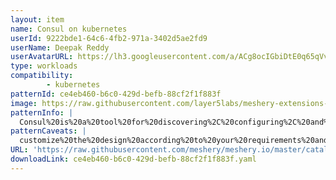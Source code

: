 ```yaml
---
layout: item
name: Consul on kubernetes
userId: 9222bde1-64c6-4fb2-971a-3402d5ae2fd9
userName: Deepak Reddy
userAvatarURL: https://lh3.googleusercontent.com/a/ACg8ocIGbiDtE0q65qVvAUdzHw8Qky81rM0kSAknIqbgysfDCw=s96-c
type: workloads
compatibility: 
        - kubernetes
patternId: ce4eb460-b6c0-429d-befb-88cf2f1f883f
image: https://raw.githubusercontent.com/layer5labs/meshery-extensions-packages/master/action-assets/design-assets/ce4eb460-b6c0-429d-befb-88cf2f1f883f-light.png,https://raw.githubusercontent.com/layer5labs/meshery-extensions-packages/master/action-assets/design-assets/ce4eb460-b6c0-429d-befb-88cf2f1f883f-dark.png
patternInfo: |
  Consul%20is%20a%20tool%20for%20discovering%2C%20configuring%2C%20and%20managing%20services%20in%20distributed%20systems.%20It%20provides%20features%20like%20service%20discovery%2C%20health%20checking%2C%20key-value%20storage%2C%20and%20distributed%20coordination.%0A%0AIn%20Kubernetes%2C%20Consul%20can%20be%20useful%20in%20several%20ways%3A%0A%0A1.%20Service%20Discovery%3A%20Kubernetes%20already%20has%20built-in%20service%20discovery%20through%20DNS%20and%20environment%20variables.%20However%2C%20Consul%20provides%20more%20advanced%20features%20such%20as%20service%20registration%2C%20DNS-based%20service%20discovery%2C%20and%20health%20checking.%20This%20can%20be%20particularly%20useful%20if%20you%20have%20services%20deployed%20both%20within%20and%20outside%20of%20Kubernetes%2C%20as%20Consul%20can%20provide%20a%20unified%20service%20discovery%20mechanism%20across%20your%20entire%20infrastructure.%0A%0A2.%20Configuration%20Management%3A%20Consul%20includes%20a%20key-value%20store%20that%20can%20be%20used%20to%20store%20configuration%20data.%20This%20can%20be%20used%20to%20configure%20applications%20dynamically%20at%20runtime%2C%20allowing%20for%20more%20flexible%20and%20dynamic%20deployments.%0A%0A3.%20Health%20Checking%20Consul%20can%20perform%20health%20checks%20on%20services%20to%20ensure%20they%20are%20functioning%20correctly.%20If%20a%20service%20fails%20its%20health%20check%2C%20Consul%20can%20automatically%20remove%20it%20from%20the%20pool%20of%20available%20instances%2C%20preventing%20traffic%20from%20being%20routed%20to%20it%20until%20it%20recovers.%0A%0A4.%20Service%20Mesh%3A%20Consul%20can%20also%20be%20used%20as%20a%20service%20mesh%20in%20Kubernetes%2C%20providing%20features%20like%20traffic%20splitting%2C%20encryption%2C%20and%20observability.%20This%20can%20help%20you%20to%20manage%20communication%20between%20services%20within%20your%20Kubernetes%20cluster%20more%20effectively.%0A%0AOverall%2C%20Consul%20can%20complement%20Kubernetes%20by%20providing%20additional%20features%20and%20capabilities%20for%20managing%20services%20in%20distributed%20systems.%20It%20can%20help%20to%20simplify%20and%20streamline%20the%20management%20of%20complex%20microservices%20architectures%2C%20providing%20greater%20visibility%2C%20resilience%2C%20and%20flexibility.
patternCaveats: |
  customize%20the%20design%20according%20to%20your%20requirements%20and%20the%20image%20is%20pulled%20from%20docker%20hub
URL: 'https://raw.githubusercontent.com/meshery/meshery.io/master/catalog/ce4eb460-b6c0-429d-befb-88cf2f1f883f.yaml'
downloadLink: ce4eb460-b6c0-429d-befb-88cf2f1f883f.yaml
---
```

